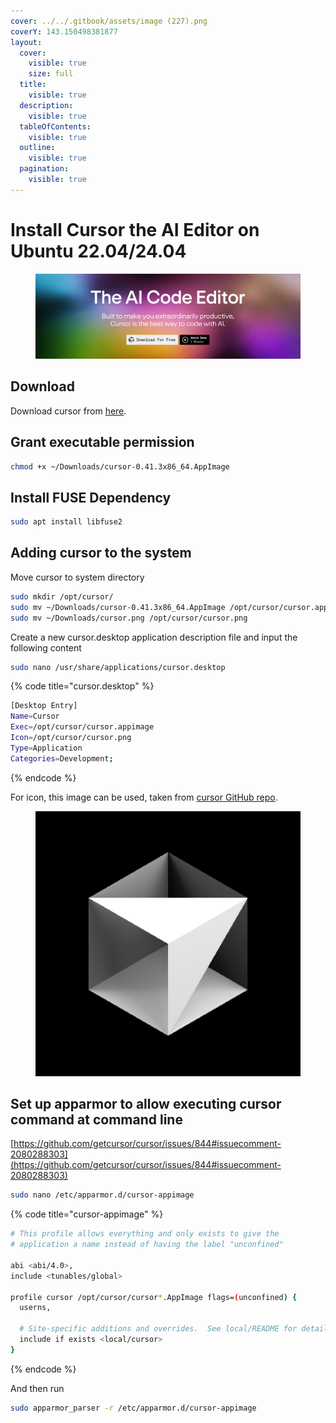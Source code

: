 ```yaml
---
cover: ../../.gitbook/assets/image (227).png
coverY: 143.150498381877
layout:
  cover:
    visible: true
    size: full
  title:
    visible: true
  description:
    visible: true
  tableOfContents:
    visible: true
  outline:
    visible: true
  pagination:
    visible: true
---
```


# Install Cursor the AI Editor on Ubuntu 22.04/24.04

<figure><img src="../../.gitbook/assets/image (227).png" alt=""><figcaption></figcaption></figure>

## Download

Download cursor from [here](https://www.cursor.com/).



## Grant executable permission

```bash
chmod +x ~/Downloads/cursor-0.41.3x86_64.AppImage
```



## Install FUSE Dependency

```bash
sudo apt install libfuse2
```



## Adding cursor to the system

Move cursor to system directory

```bash
sudo mkdir /opt/cursor/
sudo mv ~/Downloads/cursor-0.41.3x86_64.AppImage /opt/cursor/cursor.appimage
sudo mv ~/Downloads/cursor.png /opt/cursor/cursor.png
```



Create a new cursor.desktop application description file and input the following content

```bash
sudo nano /usr/share/applications/cursor.desktop
```

{% code title="cursor.desktop" %}
```bash
[Desktop Entry]
Name=Cursor
Exec=/opt/cursor/cursor.appimage
Icon=/opt/cursor/cursor.png
Type=Application
Categories=Development;

```
{% endcode %}



For icon, this image can be used, taken from [cursor GitHub repo](https://github.com/getcursor/cursor).

<figure><img src="../../.gitbook/assets/cursor.png" alt=""><figcaption></figcaption></figure>



## Set up apparmor to allow executing cursor command at command line

[https://github.com/getcursor/cursor/issues/844#issuecomment-2080288303](https://github.com/getcursor/cursor/issues/844#issuecomment-2080288303)



```bash
sudo nano /etc/apparmor.d/cursor-appimage
```

{% code title="cursor-appimage" %}
```bash
# This profile allows everything and only exists to give the
# application a name instead of having the label "unconfined"

abi <abi/4.0>,
include <tunables/global>

profile cursor /opt/cursor/cursor*.AppImage flags=(unconfined) {
  userns,

  # Site-specific additions and overrides.  See local/README for details.
  include if exists <local/cursor>
}
```
{% endcode %}



And then run

```bash
sudo apparmor_parser -r /etc/apparmor.d/cursor-appimage
```





